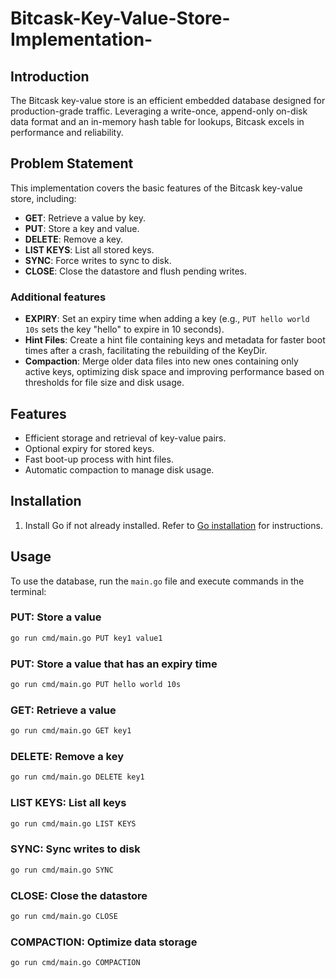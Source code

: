 # Bitcask-Key-Value-Store-Implementation-


## Introduction
The Bitcask key-value store is an efficient embedded database designed for production-grade traffic. Leveraging a write-once, append-only on-disk data format and an in-memory hash table for lookups, Bitcask excels in performance and reliability.

## Problem Statement
This implementation covers the basic features of the Bitcask key-value store, including:

- **GET**: Retrieve a value by key.
- **PUT**: Store a key and value.
- **DELETE**: Remove a key.
- **LIST KEYS**: List all stored keys.
- **SYNC**: Force writes to sync to disk.
- **CLOSE**: Close the datastore and flush pending writes.

### Additional features
- **EXPIRY**: Set an expiry time when adding a key (e.g., `PUT hello world 10s` sets the key "hello" to expire in 10 seconds).
- **Hint Files**: Create a hint file containing keys and metadata for faster boot times after a crash, facilitating the rebuilding of the KeyDir.
- **Compaction**: Merge older data files into new ones containing only active keys, optimizing disk space and improving performance based on thresholds for file size and disk usage.

## Features
- Efficient storage and retrieval of key-value pairs.
- Optional expiry for stored keys.
- Fast boot-up process with hint files.
- Automatic compaction to manage disk usage.

## Installation
1. Install Go if not already installed. Refer to [Go installation](https://golang.org/doc/install) for instructions.

## Usage
To use the database, run the `main.go` file and execute commands in the terminal:

### PUT: Store a value
```bash
go run cmd/main.go PUT key1 value1
```
### PUT: Store a value that has an expiry time
```bash
go run cmd/main.go PUT hello world 10s
```
### GET: Retrieve a value
```bash
go run cmd/main.go GET key1
```
### DELETE: Remove a key
```bash
go run cmd/main.go DELETE key1
```
### LIST KEYS: List all keys
```bash
go run cmd/main.go LIST KEYS
```
### SYNC: Sync writes to disk
```bash
go run cmd/main.go SYNC
```
### CLOSE: Close the datastore
```bash
go run cmd/main.go CLOSE
```
### COMPACTION: Optimize data storage
```bash
go run cmd/main.go COMPACTION
```
